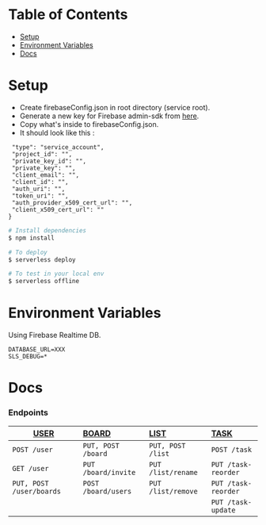 # Table of Contents

- [Setup](#Setup)
- [Environment Variables](#Environment-Variables)
- [Docs](#Docs)


# Setup
 - Create firebaseConfig.json in root directory (service root).
 - Generate a new key for Firebase admin-sdk from [here](https://console.firebase.google.com/project/_/settings/serviceaccounts/adminsdk).
 - Copy what's inside to firebaseConfig.json.
 - It should look like this : 

 ``` {
  "type": "service_account",
  "project_id": "",
  "private_key_id": "",
  "private_key": "",
  "client_email": "",
  "client_id": "",
  "auth_uri": "",
  "token_uri": "",
  "auth_provider_x509_cert_url": "",
  "client_x509_cert_url": ""
}
 ```

```bash
# Install dependencies
$ npm install

# To deploy 
$ serverless deploy

# To test in your local env
$ serverless offline
```

# Environment Variables

Using Firebase Realtime DB.

``` 
DATABASE_URL=XXX
SLS_DEBUG=*
```

# Docs

### Endpoints

|[USER](./docs/UserEndpoints)   | [BOARD](./docs/BoardEndpoints) | [LIST](./docs/ListEndpoints) | [TASK](./docs/TaskEndpoints)
| -------------                 | :-------------                 | :----------                  |  :----------                
| `POST /user`                  | `PUT, POST /board`             | `PUT, POST /list`            |  `POST /task`               
| `GET /user`                   | `PUT /board/invite`            | `PUT /list/rename`           |  `PUT /task-reorder`
| `PUT, POST /user/boards`      | `POST /board/users`            | `PUT /list/remove`           |  `PUT /task-reorder`
|                               |                                |                              |   `PUT /task-update`